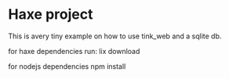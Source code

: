# Haxe project

This is avery tiny example on how to use tink_web and a sqlite db.


for haxe dependencies
run: lix download

for nodejs dependencies
npm install  